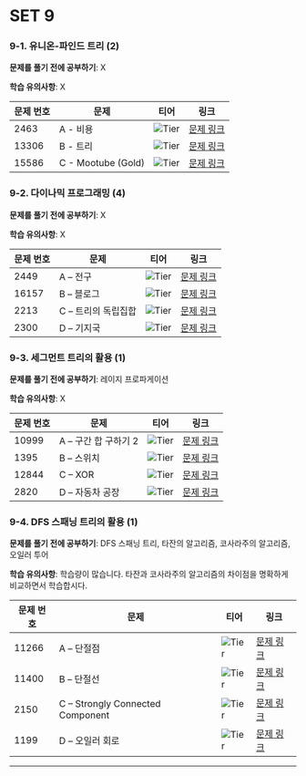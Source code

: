 # SET 9

### 9-1. 유니온-파인드 트리 (2)

**문제를 풀기 전에 공부하기**: X

**학습 유의사항**: X

| 문제 번호 | 문제 | 티어 | 링크 |
|------|------|------|------|
| 2463 | A - 비용 | ![Tier](https://d2gd6pc034wcta.cloudfront.net/tier/16.svg) | [문제 링크](https://www.acmicpc.net/problem/2463) |
| 13306 | B - 트리 | ![Tier](https://d2gd6pc034wcta.cloudfront.net/tier/17.svg) | [문제 링크](https://www.acmicpc.net/problem/13306) |
| 15586 | C - Mootube (Gold) | ![Tier](https://d2gd6pc034wcta.cloudfront.net/tier/17.svg) | [문제 링크](https://www.acmicpc.net/problem/15586) |

### 9-2. 다이나믹 프로그래밍 (4)

**문제를 풀기 전에 공부하기**: X

**학습 유의사항**: X

| 문제 번호 | 문제 | 티어 | 링크 |
|------|------|------|------|
| 2449 | A – 전구 | ![Tier](https://d2gd6pc034wcta.cloudfront.net/tier/18.svg) | [문제 링크](https://www.acmicpc.net/problem/2449) |
| 16157 | B – 블로그 | ![Tier](https://d2gd6pc034wcta.cloudfront.net/tier/17.svg) | [문제 링크](https://www.acmicpc.net/problem/16157) |
| 2213 | C – 트리의 독립집합 | ![Tier](https://d2gd6pc034wcta.cloudfront.net/tier/15.svg) | [문제 링크](https://www.acmicpc.net/problem/2213) |
| 2300 | D – 기지국 | ![Tier](https://d2gd6pc034wcta.cloudfront.net/tier/14.svg) | [문제 링크](https://www.acmicpc.net/problem/2300) |

### 9-3. 세그먼트 트리의 활용 (1)

**문제를 풀기 전에 공부하기**: 레이지 프로파게이션

**학습 유의사항**: X

| 문제 번호 | 문제 | 티어 | 링크 |
|------|------|------|------|
| 10999 | A – 구간 합 구하기 2 | ![Tier](https://d2gd6pc034wcta.cloudfront.net/tier/17.svg) | [문제 링크](https://www.acmicpc.net/problem/10999) |
| 1395 | B – 스위치 | ![Tier](https://d2gd6pc034wcta.cloudfront.net/tier/18.svg) | [문제 링크](https://www.acmicpc.net/problem/1395) |
| 12844 | C – XOR | ![Tier](https://d2gd6pc034wcta.cloudfront.net/tier/18.svg) | [문제 링크](https://www.acmicpc.net/problem/12844) |
| 2820 | D – 자동차 공장 | ![Tier](https://d2gd6pc034wcta.cloudfront.net/tier/18.svg) | [문제 링크](https://www.acmicpc.net/problem/2820) |

### 9-4. DFS 스패닝 트리의 활용 (1)

**문제를 풀기 전에 공부하기**: DFS 스패닝 트리, 타잔의 알고리즘, 코사라주의 알고리즘, 오일러 투어

**학습 유의사항**: 학습량이 많습니다. 타잔과 코사라주의 알고리즘의 차이점을 명확하게 비교하면서 학습합시다.

| 문제 번호 | 문제 | 티어 | 링크 |
|------|------|------|------|
| 11266 | A – 단절점 | ![Tier](https://d2gd6pc034wcta.cloudfront.net/tier/17.svg) | [문제 링크](https://www.acmicpc.net/problem/11266) |
| 11400 | B – 단절선 | ![Tier](https://d2gd6pc034wcta.cloudfront.net/tier/17.svg) | [문제 링크](https://www.acmicpc.net/problem/11400) |
| 2150 | C – Strongly Connected Component | ![Tier](https://d2gd6pc034wcta.cloudfront.net/tier/16.svg) | [문제 링크](https://www.acmicpc.net/problem/2150) |
| 1199 | D – 오일러 회로 | ![Tier](https://d2gd6pc034wcta.cloudfront.net/tier/17.svg) | [문제 링크](https://www.acmicpc.net/problem/1199) |

---